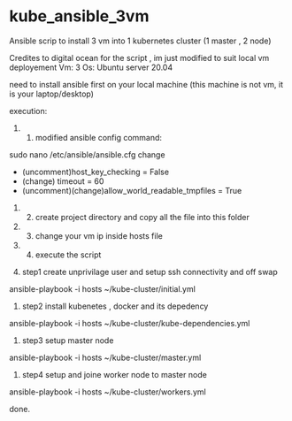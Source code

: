 # kube_ansible_3vm
Ansible scrip to install 3 vm into 1 kubernetes cluster (1 master , 2 node) 

Credites to digital ocean for the script , im just modified to suit local vm deployement
Vm: 3 
Os:
Ubuntu server 20.04 

need to install ansible first on your local machine (this machine is not vm, it is your laptop/desktop)

execution:
1. 1. modified ansible config
  command:
  
  sudo nano /etc/ansible/ansible.cfg
    change 
   - (uncomment)host_key_checking = False
   - (change) timeout = 60
   - (uncomment)(change)allow_world_readable_tmpfiles = True

1. 2. create project directory and copy all the file into this folder 

1. 3. change your vm ip inside hosts file 

1. 4. execute the script 

  1. step1 create unprivilage user and setup ssh connectivity and off swap  
  
  ansible-playbook -i hosts ~/kube-cluster/initial.yml
  
  
  1. step2 install kubenetes , docker and its depedency 
  
  ansible-playbook -i hosts ~/kube-cluster/kube-dependencies.yml
  
  
  1. step3 setup master node
  
  ansible-playbook -i hosts ~/kube-cluster/master.yml
  
  
  1. step4 setup and joine worker node to master node
  
  ansible-playbook -i hosts ~/kube-cluster/workers.yml
  
  
  
 done.
  



